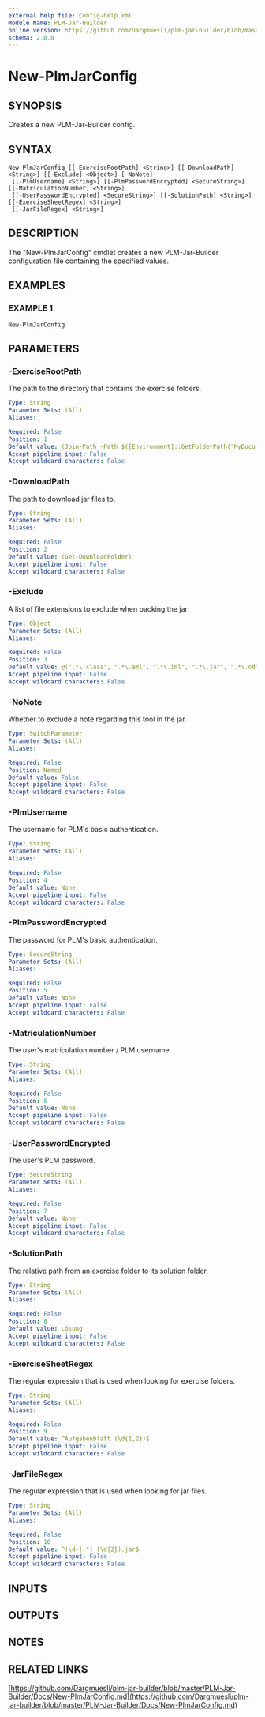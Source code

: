 ```yaml
---
external help file: Config-help.xml
Module Name: PLM-Jar-Builder
online version: https://github.com/Dargmuesli/plm-jar-builder/blob/master/PLM-Jar-Builder/Docs/New-PlmJarConfig.md
schema: 2.0.0
---
```


# New-PlmJarConfig

## SYNOPSIS
Creates a new PLM-Jar-Builder config.

## SYNTAX

```
New-PlmJarConfig [[-ExerciseRootPath] <String>] [[-DownloadPath] <String>] [[-Exclude] <Object>] [-NoNote]
 [[-PlmUsername] <String>] [[-PlmPasswordEncrypted] <SecureString>] [[-MatriculationNumber] <String>]
 [[-UserPasswordEncrypted] <SecureString>] [[-SolutionPath] <String>] [[-ExerciseSheetRegex] <String>]
 [[-JarFileRegex] <String>]
```

## DESCRIPTION
The "New-PlmJarConfig" cmdlet creates a new PLM-Jar-Builder configuration file containing the specified values.

## EXAMPLES

### EXAMPLE 1
```
New-PlmJarConfig
```

## PARAMETERS

### -ExerciseRootPath
The path to the directory that contains the exercise folders.

```yaml
Type: String
Parameter Sets: (All)
Aliases:

Required: False
Position: 1
Default value: (Join-Path -Path $([Environment]::GetFolderPath("MyDocuments")) "Universität" "Informatik" "Semester 1" "Einführung in die Programmierung" "Übungen")
Accept pipeline input: False
Accept wildcard characters: False
```

### -DownloadPath
The path to download jar files to.

```yaml
Type: String
Parameter Sets: (All)
Aliases:

Required: False
Position: 2
Default value: (Get-DownloadFolder)
Accept pipeline input: False
Accept wildcard characters: False
```

### -Exclude
A list of file extensions to exclude when packing the jar.

```yaml
Type: Object
Parameter Sets: (All)
Aliases:

Required: False
Position: 3
Default value: @(".*\.class", ".*\.eml", ".*\.iml", ".*\.jar", ".*\.odt", ".*\.odg", ".*\.ods", ".*\.old", "[^\\]+\\\.idea\\.*", ".*\\In\.java", "[^\\]+\\out\\.*", ".*\\Out\.java")
Accept pipeline input: False
Accept wildcard characters: False
```

### -NoNote
Whether to exclude a note regarding this tool in the jar.

```yaml
Type: SwitchParameter
Parameter Sets: (All)
Aliases:

Required: False
Position: Named
Default value: False
Accept pipeline input: False
Accept wildcard characters: False
```

### -PlmUsername
The username for PLM's basic authentication.

```yaml
Type: String
Parameter Sets: (All)
Aliases:

Required: False
Position: 4
Default value: None
Accept pipeline input: False
Accept wildcard characters: False
```

### -PlmPasswordEncrypted
The password for PLM's basic authentication.

```yaml
Type: SecureString
Parameter Sets: (All)
Aliases:

Required: False
Position: 5
Default value: None
Accept pipeline input: False
Accept wildcard characters: False
```

### -MatriculationNumber
The user's matriculation number / PLM username.

```yaml
Type: String
Parameter Sets: (All)
Aliases:

Required: False
Position: 6
Default value: None
Accept pipeline input: False
Accept wildcard characters: False
```

### -UserPasswordEncrypted
The user's PLM password.

```yaml
Type: SecureString
Parameter Sets: (All)
Aliases:

Required: False
Position: 7
Default value: None
Accept pipeline input: False
Accept wildcard characters: False
```

### -SolutionPath
The relative path from an exercise folder to its solution folder.

```yaml
Type: String
Parameter Sets: (All)
Aliases:

Required: False
Position: 8
Default value: Lösung
Accept pipeline input: False
Accept wildcard characters: False
```

### -ExerciseSheetRegex
The regular expression that is used when looking for exercise folders.

```yaml
Type: String
Parameter Sets: (All)
Aliases:

Required: False
Position: 9
Default value: ^Aufgabenblatt (\d{1,2})$
Accept pipeline input: False
Accept wildcard characters: False
```

### -JarFileRegex
The regular expression that is used when looking for jar files.

```yaml
Type: String
Parameter Sets: (All)
Aliases:

Required: False
Position: 10
Default value: ^(\d+|.*)_(\d{2}).jar$
Accept pipeline input: False
Accept wildcard characters: False
```

## INPUTS

## OUTPUTS

## NOTES

## RELATED LINKS

[https://github.com/Dargmuesli/plm-jar-builder/blob/master/PLM-Jar-Builder/Docs/New-PlmJarConfig.md](https://github.com/Dargmuesli/plm-jar-builder/blob/master/PLM-Jar-Builder/Docs/New-PlmJarConfig.md)

